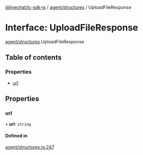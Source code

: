 [@livechat/lc-sdk-js](../README.md) / [agent/structures](../modules/agent_structures.md) / UploadFileResponse

# Interface: UploadFileResponse

[agent/structures](../modules/agent_structures.md).UploadFileResponse

## Table of contents

### Properties

- [url](agent_structures.UploadFileResponse.md#url)

## Properties

### url

• **url**: `string`

#### Defined in

[agent/structures.ts:247](https://github.com/livechat/lc-sdk-js/blob/7431f2f/src/agent/structures.ts#L247)
